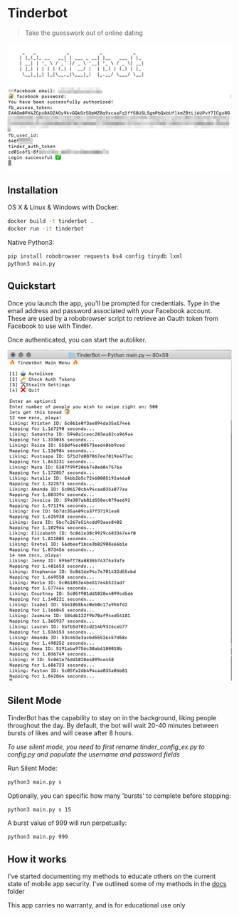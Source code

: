 # Tinderbot
> Take the guesswork out of online dating

![screenshot](docs/screenshots/screenshot1.png)

## Installation

OS X & Linux & Windows with Docker:
```sh
docker build -t tinderbot .
docker run -it tinderbot
```

Native Python3:
```sh
pip install robobrowser requests bs4 config tinydb lxml
python3 main.py
```

## Quickstart

Once you launch the app, you'll be prompted for credentials. Type in the email address and password associated with your Facebook account. These are used by a robobrowser script to retrieve an Oauth token from Facebook to use with Tinder.

Once authenticated, you can start the autoliker.

![screenshot](docs/screenshots/screenshot2.png)


## Silent Mode
TinderBot has the capability to stay on in the background, liking people throughout the day. By default, the bot will wait 20-40 minutes between bursts of likes and will cease after 8 hours. 

_To use silent mode, you need to first rename tinder_config_ex.py to config.py and populate the username and password fields_

Run Silent Mode:
```sh
python3 main.py s
```

Optionally, you can specific how many 'bursts' to complete before stopping:
```sh
python3 main.py s 15
```

A burst value of 999 will run perpetually:
```sh
python3 main.py 999
```

## How it works
I've started documenting my methods to educate others on the current state of mobile app security. I've outlined some of my methods in the [docs](docs) folder

This app carries no warranty, and is for educational use only
